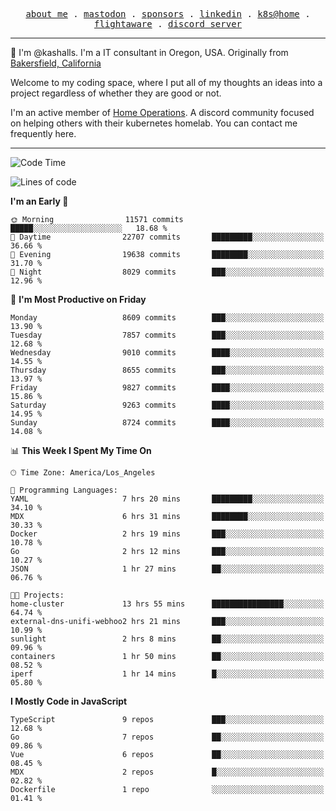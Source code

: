 <p align="center">
  <samp>
    <a href="https://jordanjones.org/">about me</a> .
    <a rel="me" href="https://mastodon.social/@kashall">mastodon</a> .
    <a href="https://github.com/sponsors/kashalls">sponsors</a> .
    <a href="https://linkedin.com/in/jordpjones">linkedin</a> .
    <a href="https://github.com/kashalls/home-cluster">k8s@home</a> .
    <a href="https://flightaware.com/adsb/stats/user/kashalls">flightaware</a> .
    <a href="https://discord.gg/V2WrCfqba9">discord server</a>
  </samp>
</p>

----------------------------------------------------------------

:wave: I'm @kashalls. I'm a IT consultant in Oregon, USA. Originally from [Bakersfield, California](https://maps.app.goo.gl/QQMtywTWghpXB6Tu6)

Welcome to my coding space, where I put all of my thoughts an ideas into a project regardless of whether they are good or not.

I'm an active member of [Home Operations](https://discord.gg/home-operations). A discord community focused on helping others with their kubernetes homelab. You can contact me frequently here.

----------------------------------------------------------------
<!--START_SECTION:waka-->
![Code Time](http://img.shields.io/badge/Code%20Time-2%2C198%20hrs%2057%20mins-blue)

![Lines of code](https://img.shields.io/badge/From%20Hello%20World%20I%27ve%20Written-10.2%20million%20lines%20of%20code-blue)

**I'm an Early 🐤** 

```text
🌞 Morning                11571 commits       █████░░░░░░░░░░░░░░░░░░░░   18.68 % 
🌆 Daytime                22707 commits       █████████░░░░░░░░░░░░░░░░   36.66 % 
🌃 Evening                19638 commits       ████████░░░░░░░░░░░░░░░░░   31.70 % 
🌙 Night                  8029 commits        ███░░░░░░░░░░░░░░░░░░░░░░   12.96 % 
```
📅 **I'm Most Productive on Friday** 

```text
Monday                   8609 commits        ███░░░░░░░░░░░░░░░░░░░░░░   13.90 % 
Tuesday                  7857 commits        ███░░░░░░░░░░░░░░░░░░░░░░   12.68 % 
Wednesday                9010 commits        ████░░░░░░░░░░░░░░░░░░░░░   14.55 % 
Thursday                 8655 commits        ███░░░░░░░░░░░░░░░░░░░░░░   13.97 % 
Friday                   9827 commits        ████░░░░░░░░░░░░░░░░░░░░░   15.86 % 
Saturday                 9263 commits        ████░░░░░░░░░░░░░░░░░░░░░   14.95 % 
Sunday                   8724 commits        ████░░░░░░░░░░░░░░░░░░░░░   14.08 % 
```


📊 **This Week I Spent My Time On** 

```text
🕑︎ Time Zone: America/Los_Angeles

💬 Programming Languages: 
YAML                     7 hrs 20 mins       █████████░░░░░░░░░░░░░░░░   34.10 % 
MDX                      6 hrs 31 mins       ████████░░░░░░░░░░░░░░░░░   30.33 % 
Docker                   2 hrs 19 mins       ███░░░░░░░░░░░░░░░░░░░░░░   10.78 % 
Go                       2 hrs 12 mins       ███░░░░░░░░░░░░░░░░░░░░░░   10.27 % 
JSON                     1 hr 27 mins        ██░░░░░░░░░░░░░░░░░░░░░░░   06.76 % 

🐱‍💻 Projects: 
home-cluster             13 hrs 55 mins      ████████████████░░░░░░░░░   64.74 % 
external-dns-unifi-webhoo2 hrs 21 mins       ███░░░░░░░░░░░░░░░░░░░░░░   10.99 % 
sunlight                 2 hrs 8 mins        ██░░░░░░░░░░░░░░░░░░░░░░░   09.96 % 
containers               1 hr 50 mins        ██░░░░░░░░░░░░░░░░░░░░░░░   08.52 % 
iperf                    1 hr 14 mins        █░░░░░░░░░░░░░░░░░░░░░░░░   05.80 % 
```

**I Mostly Code in JavaScript** 

```text
TypeScript               9 repos             ███░░░░░░░░░░░░░░░░░░░░░░   12.68 % 
Go                       7 repos             ██░░░░░░░░░░░░░░░░░░░░░░░   09.86 % 
Vue                      6 repos             ██░░░░░░░░░░░░░░░░░░░░░░░   08.45 % 
MDX                      2 repos             █░░░░░░░░░░░░░░░░░░░░░░░░   02.82 % 
Dockerfile               1 repo              ░░░░░░░░░░░░░░░░░░░░░░░░░   01.41 % 
```




<!--END_SECTION:waka-->
